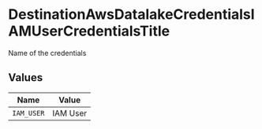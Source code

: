 # DestinationAwsDatalakeCredentialsIAMUserCredentialsTitle

Name of the credentials


## Values

| Name       | Value      |
| ---------- | ---------- |
| `IAM_USER` | IAM User   |